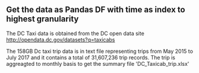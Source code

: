 ## Get the data as Pandas DF with time as index to highest granularity
The DC Taxi data is obtained from the DC open data site
http://opendata.dc.gov/datasets?q=taxicabs

The 158GB Dc taxi trip data is in  text file representing trips from May 2015 to July 2017 and it contains a total of 31,607,236 trip records.
The trip is aggreagted to monthly basis to get the summary file 'DC_Taxicab_trip.xlsx'
